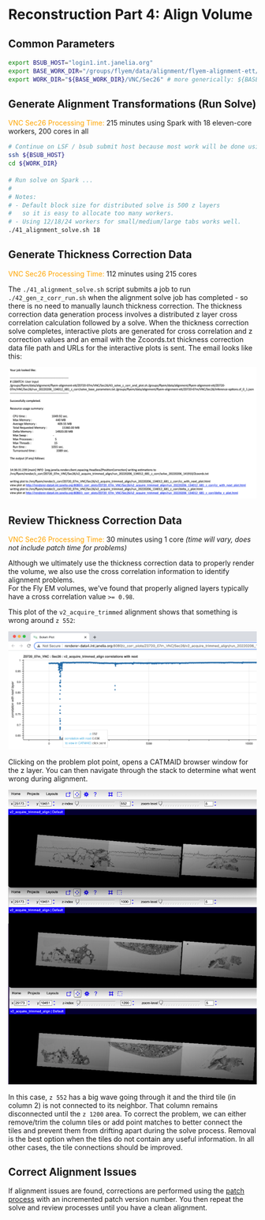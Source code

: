 # Reconstruction Part 4: Align Volume
## Common Parameters
```bash
export BSUB_HOST="login1.int.janelia.org"
export BASE_WORK_DIR="/groups/flyem/data/alignment/flyem-alignment-ett/Z0720-07m"
export WORK_DIR="${BASE_WORK_DIR}/VNC/Sec26" # more generically: ${BASE_WORK_DIR}/${REGION}/${TAB}
```
## Generate Alignment Transformations (Run Solve)
<font color="orange">VNC Sec26 Processing Time:</font> 215 minutes using Spark with 18 eleven-core workers, 200 cores in all  

```bash
# Continue on LSF / bsub submit host because most work will be done using LSF cluster.
ssh ${BSUB_HOST}
cd ${WORK_DIR}

# Run solve on Spark ...
#
# Notes:
# - Default block size for distributed solve is 500 z layers 
#   so it is easy to allocate too many workers.
# - Using 12/18/24 workers for small/medium/large tabs works well.
./41_alignment_solve.sh 18
```

## Generate Thickness Correction Data
<font color="orange">VNC Sec26 Processing Time:</font> 112 minutes using 215 cores

The `./41_alignment_solve.sh` script submits a job to run `./42_gen_z_corr_run.sh` 
when the alignment solve job has completed - so there is no need to manually launch 
thickness correction.  The thickness correction data generation process involves a 
distributed z layer cross correlation calculation followed by a solve.  When the 
thickness correction solve completes, interactive plots are generated for cross correlation 
and z correction values and an email with the Zcoords.txt thickness correction data file path 
and URLs for the interactive plots is sent.  The email looks like this:

![](Sec26-v2-z-corr-solve-email.png)

## Review Thickness Correction Data
<font color="orange">VNC Sec26 Processing Time:</font> 30 minutes using 1 core *(time will vary, does not include patch time for problems)*

Although we ultimately use the thickness correction data to properly render the volume,
we also use the cross correlation information to identify alignment problems.  
For the Fly EM volumes, we've found that properly aligned layers typically have a 
cross correlation value `>= 0.98`.

This plot of the `v2_acquire_trimmed` alignment shows that something is wrong around `z 552`:

![](Sec26-v2-correlation-plot.png)

Clicking on the problem plot point, opens a CATMAID browser window for the z layer.
You can then navigate through the stack to determine what went wrong during alignment.

![](Sec26-v2-poorly-aligned-tiles.png)

In this case, `z 552` has a big wave going through it and the third tile (in column 2) is not 
connected to its neighbor.  That column remains disconnected until the `z 1200` area.  To correct
the problem, we can either remove/trim the column tiles or add point matches to better connect the tiles 
and prevent them from drifting apart during the solve process.  Removal is the best option 
when the tiles do not contain any useful information.  In all other cases, the tile connections 
should be improved.

## Correct Alignment Issues
If alignment issues are found, corrections are performed 
using the [patch process](recon_p03_review_matches.md#patch-corrupted-tiles) 
with an incremented patch version number.  You then repeat the solve and review processes 
until you have a clean alignment. 